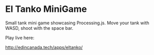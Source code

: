 ﻿# El Tanko MiniGame
 
 Small tank mini game showcasing Processing.js. Move your tank with WASD, shoot with the space bar.
 
 Play live here:
 
 http://edincanada.tech/apps/eltanko/
